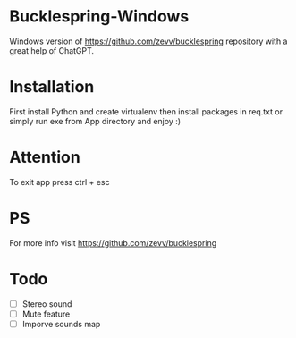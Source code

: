 # Bucklespring-Windows
 Windows version of https://github.com/zevv/bucklespring repository with a great help of ChatGPT.




 # Installation
 First install Python and create virtualenv then install packages in req.txt or simply run exe from App directory and enjoy :)




# Attention
To exit app press ctrl + esc


# PS
For more info visit https://github.com/zevv/bucklespring


# Todo
- [ ] Stereo sound
- [ ] Mute feature
- [ ] Imporve sounds map
